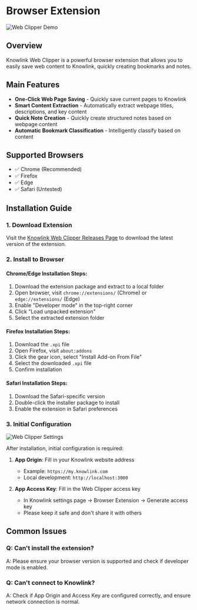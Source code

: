 # Browser Extension

![Web Clipper Demo](/clliper_demo.png)

## Overview

Knowlink Web Clipper is a powerful browser extension that allows you to easily save web content to Knowlink, quickly creating bookmarks and notes.

## Main Features

- **One-Click Web Page Saving** - Quickly save current pages to Knowlink
- **Smart Content Extraction** - Automatically extract webpage titles, descriptions, and key content
- **Quick Note Creation** - Quickly create structured notes based on webpage content
- **Automatic Bookmark Classification** - Intelligently classify based on content

## Supported Browsers

- ✅ Chrome (Recommended)
- ✅ Firefox
- ✅ Edge
- ✅ Safari (Untested)

## Installation Guide

### 1. Download Extension

Visit the [Knowlink Web Clipper Releases Page](https://github.com/hlint/knowlink-web-clipper/releases) to download the latest version of the extension.

### 2. Install to Browser

#### Chrome/Edge Installation Steps:

1. Download the extension package and extract to a local folder
2. Open browser, visit `chrome://extensions/` (Chrome) or `edge://extensions/` (Edge)
3. Enable "Developer mode" in the top-right corner
4. Click "Load unpacked extension"
5. Select the extracted extension folder

#### Firefox Installation Steps:

1. Download the `.xpi` file
2. Open Firefox, visit `about:addons`
3. Click the gear icon, select "Install Add-on From File"
4. Select the downloaded `.xpi` file
5. Confirm installation

#### Safari Installation Steps:

1. Download the Safari-specific version
2. Double-click the installer package to install
3. Enable the extension in Safari preferences

### 3. Initial Configuration

![Web Clipper Settings](/clliper_settings.png)

After installation, initial configuration is required:

1. **App Origin**: Fill in your Knowlink website address

   - Example: `https://my.knowlink.com`
   - Local development: `http://localhost:3000`

2. **App Access Key**: Fill in the Web Clipper access key
   - In Knowlink settings page → Browser Extension → Generate access key
   - Please keep it safe and don't share it with others

## Common Issues

### Q: Can't install the extension?

A: Please ensure your browser version is supported and check if developer mode is enabled.

### Q: Can't connect to Knowlink?

A: Check if App Origin and Access Key are configured correctly, and ensure network connection is normal.
